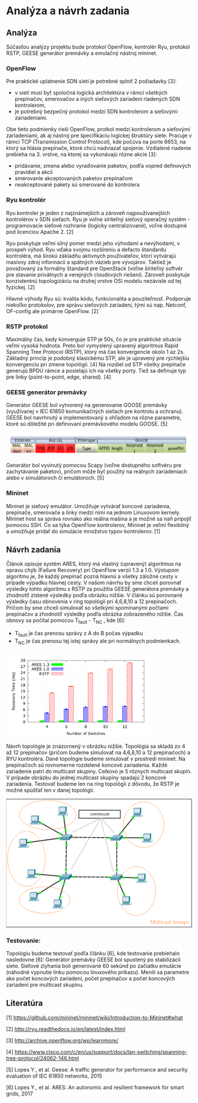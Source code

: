 # <h1> Analýza a návrh zadania
## <h2> Analýza
Súčasťou analýzy projektu bude protokol OpenFlow, kontrolér Ryu, protokol RSTP, GEESE generátor premávky a emulačný nástroj mininet.
### <h3> OpenFlow
Pre praktické uplatnenie SDN sietí je potrebné splniť 2 požiadavky [3]:
* v sieti musí byť spoločná logická architektúra v rámci všetkých prepínačov, smerovačov a iných sieťových zariadení riadených SDN kontrolerom,
* je potrebný bezpečný protokol medzi SDN kontrolerom a sieťovými zariadeniami.

Obe tieto podmienky rieši OpenFlow, protkol medzi kontrolerom a sieťovými zariadeniami, ak aj nástroj pre špecifikáciu logickej štruktúry siete. Pracuje v rámci TCP (Transmission Control Protocol), kde počúva na porte 6653, na ktorý sa hlásia prepínače, ktoré chcú nadviazať spojenie. Vzdialené riadenie prebieha na 3. vrstve, na ktorej sa vykonávajú rôzne akcie [3]:
* pridávanie, zmena alebo vyraďovanie paketov, podľa vopred definových pravidiel a akcií
* smerovanie akceptovaných paketov prepínačom
* neakceptované pakety sú smerované do kontrolera
### <h3> Ryu kontrolér
Ryu kontroler je jeden z najznámejších a zároveň najpoužívanejších kontrolérov v SDN sieťach. Ryu je voľne síriteľný sieťový operačný systém - programovacie sieťové rozhranie (logicky centralizované), voľne dostupné pod licenciou Apache 2. [2]

Ryu poskytuje veľmi silný pomer medzi jeho výhodami a nevýhodami, v prospeh výhod. Ryu vďaka svojmu rozšíreniu a defacto štandardu kontroléra, má širokú základňu aktívnych používateľov, ktorí vytvárajú masívny zdroj informácii a spätných väzieb pre vývojárov. Taktiež je považovaný za formálny štandard pre OpenStack (voľne šíriteľný softvér pre stavanie privátnych a verejných cloudových riešení). Zároveň poskytuje konzistentnú topologizáciu na druhej vrstve OSI modelu nezávisle od tej fyzickej. [2]

Hlavné výhody Ryu sú: kvalita kódu, funkcionalita a pouziteľnosť. Podporuje niekoľko protokolov, pre správu sieťových zariadení, tými sú nap. Netconf, OF-config ale primárne OpenFlow. [2]
### <h3> RSTP protokol 
Maximálny čas, kedy konverguje STP je 50s, čo je pre praktické situácie veľmi vysoká hodnota. Preto bol vymyslený upravený algoritmus Rapid Spanning Tree Protocol (RSTP), ktorý má čas konvergencie okolo 1 az 2s. Základný princíp je podobný klasickému STP, ale je upravený pre rýchlejšiu konvergenciu pri zmene topológii. [4]
Na rozdiel od STP všetky prepínače generujú BPDU rámce a posielajú ich na všetky porty. Tiež sa definuje typ pre linky (point-to-point, edge, shared). [4] 
### <h3> GEESE generátor premávky
Generátor GEESE bol vytvorený na generovanie GOOSE premávky (využívanej v IEC 61850 komunikačných sieťach pre kontrolu a ochranu). GEESE bol navrhnutý a implementovaný s ohľadom na rôzne parametre, ktoré sú dôležité pri definovaní premávkového modelu GOOSE. [5]

![GOOSE paket štruktúra](goose.png)

Generátor bol vyvinutý pomocou Scapy (voľne dostupného softvéru pre zachytávanie paketov), pričom môže byť použitý na reálnych zariadeniach alebo v simulátoroch či emulátoroch. [5]
### <h3> Mininet
Mininet je sieťový emulátor. Umožňuje vytvárať koncové zariadenia, prepínače, smerovače a linky medzi nimi na jednom Linuxovom kernely. Mininet host sa správa rovnako ako reálna mašina a je možné sa naň pripojiť pomocou SSH. Čo sa týka OpenFlow kontrolerov, Mininet je veľmi flexibilný a umožňuje pridať do simulácie množstvo typov kontrolerov. [1]

## <h2> Návrh zadania
Článok opisuje systém ARES, ktorý má vlastný (upravený) algoritmus na opravu chýb (Failure Recovery) pri OpenFlow verzií 1.3 a 1.0. Výstupom algoritmu je, že každý prepínač pozná hlavnú a všetky záložné cesty v prípade výpadku hlavnej cesty.
V našom návrhu by sme chceli porovnať výsledky tohto algoritmu s RSTP za použitia GEESE generátora premávky a zhodnotiť zistené výsledky podľa obrázku nižšie.
V článku sú porovnané výsledky času obnovenia v ring topológii pri 4,6,8,10 a 12 prepínačoch. Pričom by sme chceli simulovať so všetkými spomínanými počtami prepínačov a zhodnotiť výsledky podľa obrázka zobrazeného nižšie.
Čas obnovy sa počítal pomocou T<sub>fault</sub> - T<sub>NC</sub> , kde [6]:
* T<sub>fault</sub> je čas prenosu správy z A do B počas výpadku
* T<sub>NC</sub> je čas prenosu tej istej správy ale pri normálnych podmienkach.

![Čas obnovy v ring topológií](recTime.PNG)

Návrh topológie je znázornený v obrázku nižšie. Topológia sa skladá zo 4 až 12 prepínačov (pričom budeme simulovať na 4,6,8,10 a 12 prepínačoch) a  RYU kontroléra. Dané topológie budeme simulovať v prostredí mininet. Na prepínačoch sú rovnomerne rozdelené koncové zariadenia. Každé zariadenie patrí do multicast skupiny. Celkovo je 5 rôznych multicast skupín. V prípade obrázku do jednej multicast skupiny spadajú 2 koncové zariadenia. Testovať budeme len na ring topológii z dôvodu, že RSTP je možné spúšťať len v danej topológii. 

![Návrh topológie](topology.png)


### <h3> Testovanie:
Topológiu budeme testovať podľa článku [6], kde testovanie prebiehalo nasledovne [6]:
Generátor premávky GEESE bol spustený po stabilizácii siete. Sieťové zlyhania boli generované 60 sekúnd po začiatku emulácie (náhodné vypnutie linku pomocou linuxového príkazu). Menili sa parametre ako počet koncových zariadení, počet prepínačov a počet koncových zariadení pre multicast skupinu.

## <h2> Literatúra
[1] https://github.com/mininet/mininet/wiki/Introduction-to-Mininet#what

[2] http://ryu.readthedocs.io/en/latest/index.html

[3] http://archive.openflow.org/wp/learnmore/

[4] https://www.cisco.com/c/en/us/support/docs/lan-switching/spanning-tree-protocol/24062-146.html

[5] Lopes Y., et al. Geese: A traffic generator for performance and security evaluation of IEC 61850 networks, 2015

[6] Lopes Y., et al. ARES: An autonomic and resilient framework for smart grids, 2017
